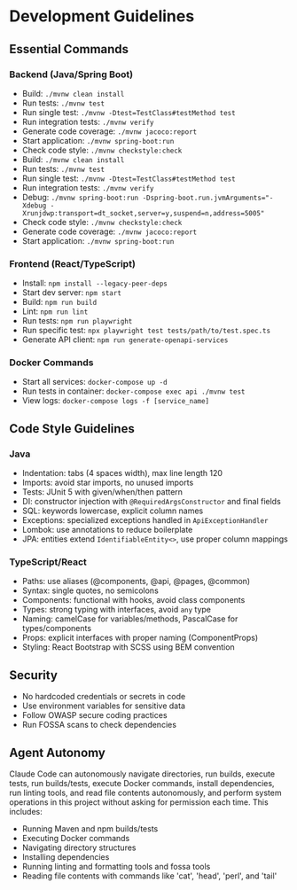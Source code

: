 # Development Guidelines

## Essential Commands

### Backend (Java/Spring Boot)
- Build: `./mvnw clean install`
- Run tests: `./mvnw test`
- Run single test: `./mvnw -Dtest=TestClass#testMethod test`
- Run integration tests: `./mvnw verify`
- Generate code coverage: `./mvnw jacoco:report`
- Start application: `./mvnw spring-boot:run`
- Check code style: `./mvnw checkstyle:check`
- Build: `./mvnw clean install`
- Run tests: `./mvnw test`
- Run single test: `./mvnw -Dtest=TestClass#testMethod test`
- Run integration tests: `./mvnw verify`
- Debug: `./mvnw spring-boot:run -Dspring-boot.run.jvmArguments="-Xdebug -Xrunjdwp:transport=dt_socket,server=y,suspend=n,address=5005"`
- Check code style: `./mvnw checkstyle:check`
- Generate code coverage: `./mvnw jacoco:report`
- Start application: `./mvnw spring-boot:run`

### Frontend (React/TypeScript)
- Install: `npm install --legacy-peer-deps`
- Start dev server: `npm start`
- Build: `npm run build`
- Lint: `npm run lint`
- Run tests: `npm run playwright`
- Run specific test: `npx playwright test tests/path/to/test.spec.ts`
- Generate API client: `npm run generate-openapi-services`

### Docker Commands
- Start all services: `docker-compose up -d`
- Run tests in container: `docker-compose exec api ./mvnw test`
- View logs: `docker-compose logs -f [service_name]`

## Code Style Guidelines

### Java
- Indentation: tabs (4 spaces width), max line length 120
- Imports: avoid star imports, no unused imports
- Tests: JUnit 5 with given/when/then pattern
- DI: constructor injection with `@RequiredArgsConstructor` and final fields
- SQL: keywords lowercase, explicit column names
- Exceptions: specialized exceptions handled in `ApiExceptionHandler`
- Lombok: use annotations to reduce boilerplate
- JPA: entities extend `IdentifiableEntity<>`, use proper column mappings

### TypeScript/React
- Paths: use aliases (@components, @api, @pages, @common)
- Syntax: single quotes, no semicolons
- Components: functional with hooks, avoid class components
- Types: strong typing with interfaces, avoid `any` type
- Naming: camelCase for variables/methods, PascalCase for types/components
- Props: explicit interfaces with proper naming (ComponentProps)
- Styling: React Bootstrap with SCSS using BEM convention

## Security
- No hardcoded credentials or secrets in code
- Use environment variables for sensitive data
- Follow OWASP secure coding practices
- Run FOSSA scans to check dependencies

## Agent Autonomy
Claude Code can autonomously navigate directories, run builds, execute tests, run builds/tests, execute Docker commands, install dependencies, run linting tools, and read file contents autonomously, and perform system operations in this project without asking for permission each time. This includes:
- Running Maven and npm builds/tests 
- Executing Docker commands
- Navigating directory structures
- Installing dependencies
- Running linting and formatting tools and fossa tools
- Reading file contents with commands like 'cat', 'head', 'perl', and 'tail'
